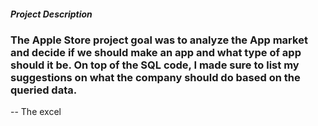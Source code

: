 ##### Project Description 
### The Apple Store project goal was to analyze the App market and decide if we should make an app and what type of app should it be. On top of the SQL code, I made sure to list my suggestions on what the company should do based on the queried data. 

-- The excel
